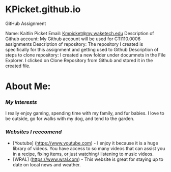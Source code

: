 # KPicket.github.io
GitHub Assignment

Name: Kaitlin Picket
Email: Kmpicket@my.waketech.edu
Description of Github account: My Github account will be used for CTI110.0006 assignments
Description of repository: The repository I created is specifically for this assignment and getting used to Github
Description of steps to clone repository: I created a new folder under documnets in the File Explorer. I clicked on Clone Repository from Github and stored it in the created file.


# About Me:
### _My Interests_
  I really enjoy gaming, spending time with my family, and fur babies. I love to be outside, go for walks with my dog, and tend to the garden.
### _Websites I reccomend_ 
  * [Youtube] (https://www.youtube.com) - I enjoy it because it is a huge library of videos. You have access to so many videos that can assist you in a recipe, fixing items, or just watching/ listening to music videos. 
  * [WRAL] (https://www.wral.com) - This website is great for staying up to date on local news and weather.
